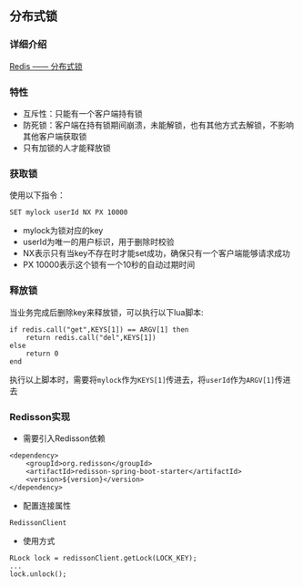 ## 分布式锁
### 详细介绍
[Redis —— 分布式锁](https://juejin.im/post/5e1977dd6fb9a02fbb76e8eb)

### 特性
* 互斥性：只能有一个客户端持有锁
* 防死锁：客户端在持有锁期间崩溃，未能解锁，也有其他方式去解锁，不影响其他客户端获取锁
* 只有加锁的人才能释放锁

### 获取锁
使用以下指令：
```
SET mylock userId NX PX 10000
```
* mylock为锁对应的key
* userId为唯一的用户标识，用于删除时校验
* NX表示只有当key不存在时才能set成功，确保只有一个客户端能够请求成功
* PX 10000表示这个锁有一个10秒的自动过期时间

### 释放锁
当业务完成后删除key来释放锁，可以执行以下lua脚本:
```
if redis.call("get",KEYS[1]) == ARGV[1] then
    return redis.call("del",KEYS[1])
else
    return 0
end
```
执行以上脚本时，需要将`mylock`作为`KEYS[1]`传进去，将`userId`作为`ARGV[1]`传进去

### Redisson实现
* 需要引入Redisson依赖
```
<dependency>
    <groupId>org.redisson</groupId>
    <artifactId>redisson-spring-boot-starter</artifactId>
    <version>${version}</version>
</dependency>
```

* 配置连接属性
```
RedissonClient
```

* 使用方式
```
RLock lock = redissonClient.getLock(LOCK_KEY);
...
lock.unlock();
```

